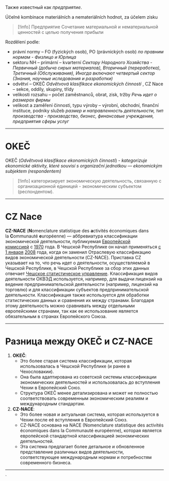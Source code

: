 Также известный как _предприятие_.

Účelné kombinace materiálních a nemateriálních hodnot, za účelem zisku

>[!info] Предприятие 
>Сочетание материальной и нематериальной ценностей с целью получения прибыли

Rozdělení podle:
- právní normy – FO (fyzických osob), PO (právnických osob) _по правним нормам - Физлицо и Юрлица_
- sektoru NH – primární – kvarterní _Сектору Народного Хозяйства - Первичный (добыча сирых материалов),  Вторичный (переработка), Третичный (Обслуживания), Иногда включают четвертый сектор (Знания, научные иследования и разработки)_
- odvětví – OKEČ _Odvětvová klasifikace ekonomických činností_ , CZ Nace – sekce, oddíly, skupiny, třídy
- velikosti rozsahu – počet zaměstnanců, obrat, zisk, tržby _Речь идет о размерах фирмы_
- velikost a zaměření činnosti, typu výroby – výrobní, obchodní, finanční instituce, podniky služeb _размер и направленность деятельности, тип производства - производство, бизнес, финансовые учреждения, предприятия сферы услуг_

---
# OKEČ
 
 OKEČ (_Odvětvová klasifikace ekonomických činností_) - *kategorizuje ekonomické aktivity, které souvisí s organizační jednotkou — ekonomickým subjektem (respondentem)*
 
 >[!info]
 >категоризирует экономическую деятельность, связанную с организационной единицей - экономическим субъектом (респондентом).
 
 ---
# CZ Nace

**CZ-NACE** (**N**omenclature statistique des **a**ctivités économiques dans la **C**ommunauté **e**uropéenne) — аббревиатура классификации экономической деятельности, публикуемая [Европейской комиссией](https://cs.wikipedia.org/wiki/Evropsk%C3%A1_komise "Evropská komise") с [1970](https://cs.wikipedia.org/wiki/1970 "1970") года. В Чешской Республике он начал применяться [с 1 января](https://cs.wikipedia.org/wiki/1._leden "1. leden") [2008](https://cs.wikipedia.org/wiki/2008 "2008") года, когда он заменил Отраслевую классификацию видов экономической деятельности (CZ-NACE). Приставка CZ указывает на то, что речь идет о деятельности, осуществляемой в Чешской Республике, в Чешской Республике за сбор этих данных отвечает [Чешское статистическое управление](https://cs.wikipedia.org/wiki/%C4%8Cesk%C3%BD_statistick%C3%BD_%C3%BA%C5%99ad "Český statistický úřad"). Классификация видов деятельности ОКВЭД используется, например, для выдачи лицензий на ведение предпринимательской деятельности (например, лицензий на торговлю) и для классификации субъектов предпринимательской деятельности. Классификация также используется для обработки статистических данных и сравнения их между странами. Благодаря этому деятельность можно сравнивать между отдельными европейскими странами, так как ее использование является обязательным в странах Европейского Союза.

---
# Разница между **OKEČ** и **CZ-NACE**
1. **OKEČ**:
    - Это более старая система классификации, которая использовалась в Чешской Республике (и ранее в Чехословакии).
    - Она была адаптирована из советской системы классификации экономических деятельностей и использовалась до вступления Чехии в Европейский Союз.
    - Структура OKEČ менее детализирована и может не полностью соответствовать современным экономическим реалиям и международным стандартам.
2. **CZ-NACE**:
    - Это более новая и актуальная система, которая используется в Чехии после её вступления в Европейский Союз.
    - CZ-NACE основана на NACE (Nomenclature statistique des activités économiques dans la Communauté européenne), которая является европейской стандартной классификацией экономических деятельностей.
    - Эта система предлагает более детальное и обновленное представление различных видов деятельности, соответствующее международным нормам и потребностям современного бизнеса.

---

`